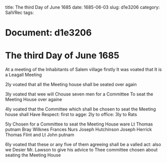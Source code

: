 title: The third Day of June 1685
date: 1685-06-03
slug: d1e3206
category: SalVRec
tags: 




# Document: d1e3206


# The third Day of June 1685

At a meeting of the Inhabitants of Salem village firstly It was voated that It is a Leagall Meeting

2ly voated that all the Meeting house shall be seated over again

3ly voated that wee will Chouse seven men for a Committee To seat the Meeting House over againe

4ly voated that the Committee which shall be chosen to seat the Meeting house shall Have Respect: first to agge: 2ly to office: 3ly to Rats

5ly Chosen for a Committee to seat the Meeting House ware Lt Thomas putnam Bray Wilknes Frances Nurs Joseph Hutchinson Joseph Herrick Thomas Flint and Lt John putnam

6ly voated that these or any five of them agreeing shall be a valled act: also we Desier Mr. Lawson to give his advice to Thee committee chosen about seating the Meeting House
